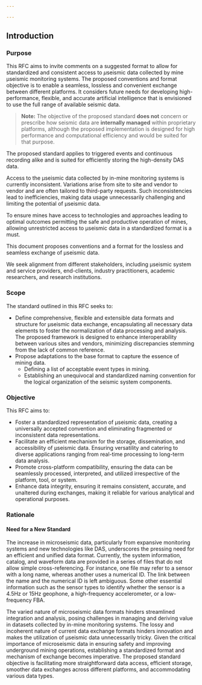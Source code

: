 ```yaml
---

---
```


## Introduction

### Purpose

This RFC aims to invite comments on a suggested format to allow for standardized and consistent access to $\mu$seismic data collected by mine μseismic monitoring systems. The proposed conventions and format objective is to enable a seamless, lossless and convenient exchange between different platforms. It considers future needs for developing high-performance, flexible, and accurate artificial intelligence that is envisioned to use the full range of available seismic data.

> **Note:** The objective of the proposed standard **does not** concern or prescribe how seismic data are **internally managed** within proprietary platforms, although the proposed implementation is designed for high performance and computational efficiency and would be suited for that purpose.

The proposed standard applies to triggered events and continuous recording alike and is suited for efficiently storing the high-density DAS data.

Access to the μseismic data collected by in-mine monitoring systems is currently inconsistent. Variations arise from site to site and vendor to vendor and are often tailored to third-party requests. Such inconsistencies lead to inefficiencies, making data usage unnecessarily challenging and limiting the potential of μseismic data.

To ensure mines have access to technologies and approaches leading to optimal outcomes permitting the safe and productive operation of mines, allowing unrestricted access to μseismic data in a standardized format is a must.

This document proposes conventions and a format for the lossless and seamless exchange of μseismic data.

We seek alignment from different stakeholders, including μseismic system and service providers, end-clients, industry practitioners, academic researchers, and research institutions.

### Scope

The standard outlined in this RFC seeks to:

- Define comprehensive, flexible and extensible data formats and structure for μseismic data exchange, encapsulating all necessary data elements to foster the normalization of data processing and analysis. The proposed framework is designed to enhance interoperability between various sites and vendors, minimizing discrepancies stemming from the lack of common reference.
- Propose adaptations to the base format to capture the essence of mining data.
  - Defining a list of acceptable event types in mining.
  - Establishing an unequivocal and standardized naming convention for the logical organization of the seismic system components.

### Objective

This RFC aims to:

- Foster a standardized representation of μseismic data, creating a universally accepted convention and eliminating fragmented or inconsistent data representations.
- Facilitate an efficient mechanism for the storage, dissemination, and accessibility of μseismic data. Ensuring versatility and catering to diverse applications ranging from real-time processing to long-term data analysis.
- Promote cross-platform compatibility, ensuring the data can be seamlessly processed, interpreted, and utilized irrespective of the platform, tool, or system.
- Enhance data integrity, ensuring it remains consistent, accurate, and unaltered during exchanges, making it reliable for various analytical and operational purposes.

### Rationale

#### Need for a New Standard

The increase in microseismic data, particularly from expansive monitoring systems and new technologies like DAS, underscores the pressing need for an efficient and unified data format. Currently, the system information, catalog, and waveform data are provided in a series of files that do not allow simple cross-referencing. For instance, one file may refer to a sensor with a long name, whereas another uses a numerical ID. The link between the name and the numerical ID is left ambiguous. Some other essential information such as the sensor types to identify whether the sensor is a 4.5Hz or 15Hz geophone, a high-frequency accelerometer, or a low-frequency FBA.

The varied nature of microseismic data formats hinders streamlined integration and analysis, posing challenges in managing and deriving value in datasets collected by in-mine monitoring systems. The lossy and incoherent nature of current data exchange formats hinders innovation and makes the utilization of μseismic data unnecessarily tricky. Given the critical importance of microseismic data in ensuring safety and improving underground mining operations, establishing a standardized format and mechanism of exchange becomes imperative. The proposed standard objective is facilitating more straightforward data access, efficient storage, smoother data exchanges across different platforms, and accommodating various data types.
<!--stackedit_data:
eyJoaXN0b3J5IjpbLTE0NDUwNTk3MDAsMTM5ODQ1MDg2OV19
-->